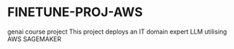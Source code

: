 # FINETUNE-PROJ-AWS
genai course project
This project deploys an IT domain expert LLM utilising AWS SAGEMAKER
